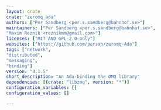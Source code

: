 ```yaml
---
layout: crate
crate: "zeromq_ada"
authors: ["Per Sandberg <per.s.sandberg@bahnhof.se>"]
maintainers: ["Per Sandberg <per.s.sandberg@bahnhof.se>",
"Maxim Reznik <reznikmm@gmail.com>"]
licenses: ["MIT AND GPL-2.0-only"]
websites: ["https://github.com/persan/zeromq-Ada"]
tags: ["network",
"distributed",
"messaging",
"binding"]
version: "4.1.5"
short_description: "An Ada-binding the ØMQ library"
dependencies: [{crate: "libzmq", version: "*"}]
configuration_variables: []
configuration_values: []

---
```



